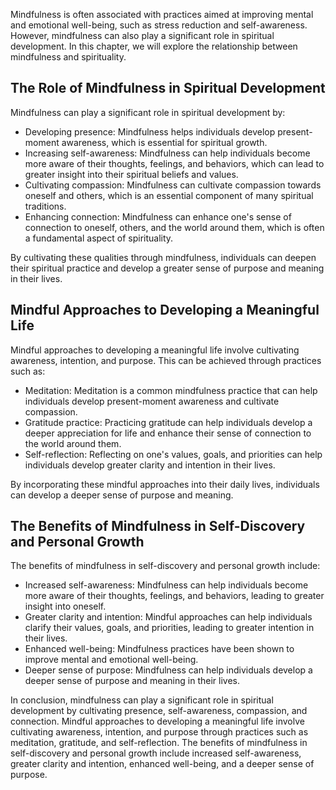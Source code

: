 
Mindfulness is often associated with practices aimed at improving mental and emotional well-being, such as stress reduction and self-awareness. However, mindfulness can also play a significant role in spiritual development. In this chapter, we will explore the relationship between mindfulness and spirituality.

The Role of Mindfulness in Spiritual Development
------------------------------------------------

Mindfulness can play a significant role in spiritual development by:

* Developing presence: Mindfulness helps individuals develop present-moment awareness, which is essential for spiritual growth.
* Increasing self-awareness: Mindfulness can help individuals become more aware of their thoughts, feelings, and behaviors, which can lead to greater insight into their spiritual beliefs and values.
* Cultivating compassion: Mindfulness can cultivate compassion towards oneself and others, which is an essential component of many spiritual traditions.
* Enhancing connection: Mindfulness can enhance one's sense of connection to oneself, others, and the world around them, which is often a fundamental aspect of spirituality.

By cultivating these qualities through mindfulness, individuals can deepen their spiritual practice and develop a greater sense of purpose and meaning in their lives.

Mindful Approaches to Developing a Meaningful Life
--------------------------------------------------

Mindful approaches to developing a meaningful life involve cultivating awareness, intention, and purpose. This can be achieved through practices such as:

* Meditation: Meditation is a common mindfulness practice that can help individuals develop present-moment awareness and cultivate compassion.
* Gratitude practice: Practicing gratitude can help individuals develop a deeper appreciation for life and enhance their sense of connection to the world around them.
* Self-reflection: Reflecting on one's values, goals, and priorities can help individuals develop greater clarity and intention in their lives.

By incorporating these mindful approaches into their daily lives, individuals can develop a deeper sense of purpose and meaning.

The Benefits of Mindfulness in Self-Discovery and Personal Growth
-----------------------------------------------------------------

The benefits of mindfulness in self-discovery and personal growth include:

* Increased self-awareness: Mindfulness can help individuals become more aware of their thoughts, feelings, and behaviors, leading to greater insight into oneself.
* Greater clarity and intention: Mindful approaches can help individuals clarify their values, goals, and priorities, leading to greater intention in their lives.
* Enhanced well-being: Mindfulness practices have been shown to improve mental and emotional well-being.
* Deeper sense of purpose: Mindfulness can help individuals develop a deeper sense of purpose and meaning in their lives.

In conclusion, mindfulness can play a significant role in spiritual development by cultivating presence, self-awareness, compassion, and connection. Mindful approaches to developing a meaningful life involve cultivating awareness, intention, and purpose through practices such as meditation, gratitude, and self-reflection. The benefits of mindfulness in self-discovery and personal growth include increased self-awareness, greater clarity and intention, enhanced well-being, and a deeper sense of purpose.
